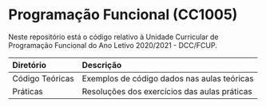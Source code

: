 # Programação Funcional (CC1005)
Neste repositório está o código relativo à Unidade Curricular de Programação Funcional do Ano Letivo 2020/2021 - DCC/FCUP.

| Diretório        | Descrição |
| :--------------- | :--------------------------------------------- |
| Código Teóricas  | Exemplos de código dados nas aulas teóricas |
| Práticas         | Resoluções dos exercícios das aulas práticas | 
